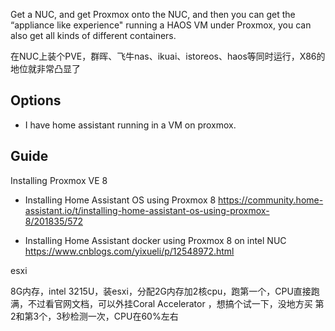 Get a NUC, and get Proxmox onto the NUC, and then you can get the “appliance like experience" running a HAOS VM under Proxmox, you can also get all kinds of different containers.

在NUC上装个PVE，群晖、飞牛nas、ikuai、istoreos、haos等同时运行，X86的地位就非常凸显了

## Options
- I have home assistant running in a VM on proxmox.

## Guide

Installing Proxmox VE 8



- Installing Home Assistant OS using Proxmox 8
https://community.home-assistant.io/t/installing-home-assistant-os-using-proxmox-8/201835/572

- Installing Home Assistant docker using Proxmox 8 on intel NUC
https://www.cnblogs.com/yixueli/p/12548972.html


esxi

8G内存，intel 3215U，装esxi，分配2G内存加2核cpu，跑第一个，CPU直接跑满，不过看官网文档，可以外挂Coral Accelerator ，想搞个试一下，没地方买
第2和第3个，3秒检测一次，CPU在60%左右